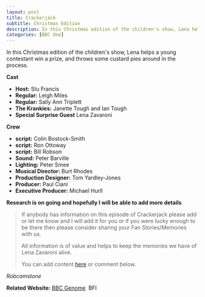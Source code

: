 ```yaml
---
layout: post
title: Crackerjack
subtitle: Christmas Edition
description: In this Christmas edition of the children's show, Lena helps a young contestant win a prize, and throws some custard pies around in the process.
categories: [BBC One]
---
```


In this Christmas edition of the children's show, Lena helps a young contestant win a prize, and throws some custard pies around in the process.

**Cast**
* **Host:** Stu Francis
* **Regular:** Leigh Miles
* **Regular:** Sally Ann Triplett
* **The Krankies:** Janette Tough and Ian Tough
* **Special Surprise Guest** Lena Zavaroni

**Crew**
* **script:** Colin Bostock-Smith
* **script:** Ron Ottoway
* **script:** Bill Robson
* **Sound:** Peter Barville
* **Lighting:** Peter Smee
* **Musical Director:** Burt Rhodes
* **Production Designer:** Tom Yardley-Jones
* **Producer:** Paul Ciani
* **Executive Producer:** Michael Hurll

**Research is on going and hopefully I will be able to add more details**
> If anybody has information on this episode of Crackerjack please add or let me know and I will add it for you or if you were lucky enough to be there then please consider sharing your Fan Stories/Memories with us.
>
> All information is of value and helps to keep the memories we have of Lena Zavaroni alive.
>
> You can add content [here](https://github.com/FanzOfLenaZavaroni/fanzoflenazavaroni.github.io) or comment below.

<cite>Robcamstone</cite>

**Related Website:**
<span class="post-categories">[BBC Genome](https://genome.ch.bbc.co.uk/a702f25c88844261a2920fead9d4338c)&nbsp;
BFI[](https://www.bfi.org.uk/films-tv-people/4ce2b84b15eed)
</span>
